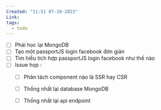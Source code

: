 ```yaml
---
Created: "11:51 07-10-2023"
Link: 
tags:
  - todo
---
```



- [ ] Phải học lại MongoDB
- [ ] Tạo một passportJS login facebook đơn giản
- [ ] Tìm hiểu tích hợp passportJS login facebook như thế nào
- [ ] Issue họp : 
	- [ ] Phân tách component nào là SSR hay CSR
	- [ ] Thống nhất lại database MongoDB
	- [ ] Thống nhất lại api endpoint



